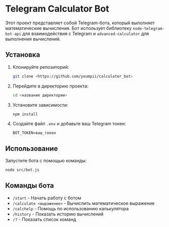 # Telegram Calculator Bot

Этот проект представляет собой Telegram-бота, который выполняет математические вычисления. Бот использует библиотеку `node-telegram-bot-api` для взаимодействия с Telegram и `advanced-calculator` для выполнения вычислений.

## Установка

1. Клонируйте репозиторий:
   ```bash
   git clone <https://github.com/youmpii/calculater_bot>
   ```

2. Перейдите в директорию проекта:
   ```bash
   cd <название директории>
   ```

3. Установите зависимости:
   ```bash
   npm install
   ```

4. Создайте файл `.env` и добавьте ваш Telegram токен:
   ```
   BOT_TOKEN=ваш_токен
   ```

## Использование

Запустите бота с помощью команды:
```bash
node src/bot.js
```

## Команды бота
- `/start` - Начать работу с ботом
- `/calculate <выражение>` - Вычислить математическое выражение
- `/calchеlp` - Помощь по использованию калькулятора
- `/history` - Показать историю вычислений
- `/?` - Показать список команд


